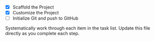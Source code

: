 - [x] Scaffold the Project
- [x] Customize the Project
- [ ] Initialize Git and push to GitHub

Systematically work through each item in the task list. Update this file directly as you complete each step.